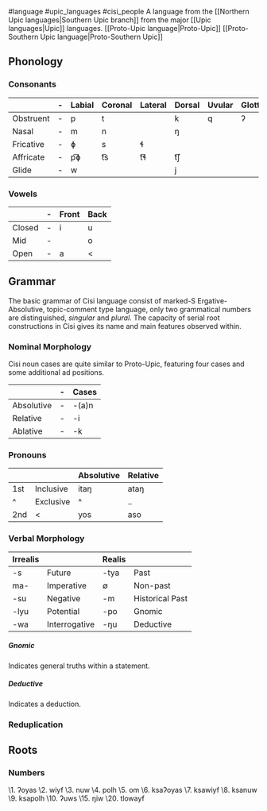#language #upic_languages #cisi_people
A language from the [[Northern Upic languages|Southern Upic branch]] from the major [[Upic languages|Upic]] languages.
[[Proto-Upic language|Proto-Upic]]
[[Proto-Southern Upic language|Proto-Southern Upic]]

## Phonology

### Consonants

|           | -   | Labial | Coronal | Lateral | Dorsal | Uvular | Glottal |
| --------- | --- | ------ | ------- | ------- | ------ | ------ | ------- |
| Obstruent | -   | p      | t       |         | k      | q      | ʔ       |
| Nasal     | -   | m      | n       |         | ŋ      |        |         |
| Fricative | -   | ɸ      | s       | ɬ       |        |        |         |
| Affricate | -   | p͡ɸ    | t͡s     | t͡ɬ     | t͡ʃ    |        |         |
| Glide     | -   | w      |         |         | j      |        |         |
### Vowels

|        | -   | Front | Back |
| ------ | --- | ----- | ---- |
| Closed | -   | i     | u    |
| Mid    | -   |       | o    |
| Open   | -   | a     | <    |
## Grammar

The basic grammar of Cisi language consist of marked-S Ergative-Absolutive, topic-comment type language, only two grammatical numbers are distinguished, _singular_ and _plural_. The capacity of serial root constructions in Cisi gives its name and main features observed within.

### Nominal Morphology

Cisi noun cases are quite similar to Proto-Upic, featuring four cases and some additional ad positions.

|            | -   | Cases |
| ---------- | --- | ----- |
| Absolutive | -   | -(a)n |
| Relative   | -   | -i    |
| Ablative   | -   | -k    |
### Pronouns

|     |           | Absolutive | Relative |
| --- | --------- | ---------- | -------- |
| 1st | Inclusive | itaŋ       | ataŋ     |
| ^   | Exclusive | ^          | ..       |
| 2nd | <         | yos        | aso      |
### Verbal Morphology

| Irrealis |               | Realis |                 |
| -------- | ------------- | ------ | --------------- |
| -s       | Future        | -tya   | Past            |
| ma-      | Imperative    | ∅      | Non-past        |
| -su      | Negative      | -m     | Historical Past |
| -lyu     | Potential     | -po    | Gnomic          |
| -wa      | Interrogative | -ŋu    | Deductive       |

##### Gnomic

Indicates general truths within a statement.

##### Deductive

Indicates a deduction.

### Reduplication

## Roots

### Numbers

\1. ʔoyas
\2. wiyf
\3. nuw
\4. polh
\5. om
\6. ksaʔoyas
\7. ksawiyf
\8. ksanuw
\9. ksapolh
\10. ʔuws
\15. ŋiw
\20. tlowayf
